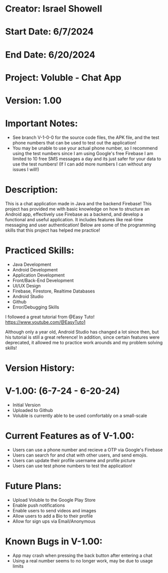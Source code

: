 # Creator: Israel Showell
# Start Date: 6/7/2024
# End Date: 6/20/2024
# Project: Voluble - Chat App
# Version: 1.00

# Important Notes: 
- See branch V-1-0-0 for the source code files, the APK file, and the test phone numbers that can be used to test out the application!
- You may be unable to use your actual phone number, so I recommend using the test numbers since I am using Google's free Firebase I am limited to 10 free SMS messages a day and its just safer for your data to use the test numbers! (If I can add more numbers I can without any issues I will!)


# Description:
This is a chat application made in Java and the backend Firebase!
This project has provided me with basic knowledge on how to structure an Android app, effectively use Firebase as a backend, and develop a functional and useful application.
It includes features like real-time messaging and user authentication!
Below are some of the programming skills that this project has helped me practice!

# Practiced Skills:
- Java Development
- Android Development
- Application Development
- Front/Back-End Development
- UI/UX Design
- Firebase, Firestore, Realtime Databases
- Android Studio
- Github
- Error/Debugging Skills

I followed a great tutorial from @Easy Tuto!
https://www.youtube.com/@EasyTuto1

Although only a year old, Android Studio has changed a lot since then, but his tutorial is still a great reference!
In addition, since certain features were deprecated, it allowed me to practice work arounds and my problem solving skills!


# Version History:
# V-1.00: (6-7-24 - 6-20-24)
- Initial Version 
- Uploaded to Github 
- Voluble is currently able to be used comfortably on a small-scale <br>

# Current Features as of V-1.00:
- Users can use a phone number and recieve a OTP via Google's Firebase
- Users can search for and chat with other users, and send emojis.
- Users can update their profile username and profile picture
- Users can use test phone numbers to test the application!


# Future Plans:
- Upload Voluble to the Google Play Store
- Enable push notifications 
- Enable users to send videos and images
- Allow users to add a Bio to their profile
- Allow for sign ups via Email/Anonymous 

# Known Bugs in V-1.00:
- App may crash when pressing the back button after entering a chat
- Using a real number seems to no longer work, may be due to usage limits


